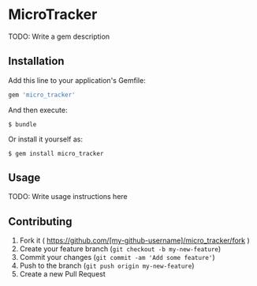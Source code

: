 # MicroTracker

TODO: Write a gem description

## Installation

Add this line to your application's Gemfile:

```ruby
gem 'micro_tracker'
```

And then execute:

    $ bundle

Or install it yourself as:

    $ gem install micro_tracker

## Usage

TODO: Write usage instructions here

## Contributing

1. Fork it ( https://github.com/[my-github-username]/micro_tracker/fork )
2. Create your feature branch (`git checkout -b my-new-feature`)
3. Commit your changes (`git commit -am 'Add some feature'`)
4. Push to the branch (`git push origin my-new-feature`)
5. Create a new Pull Request
